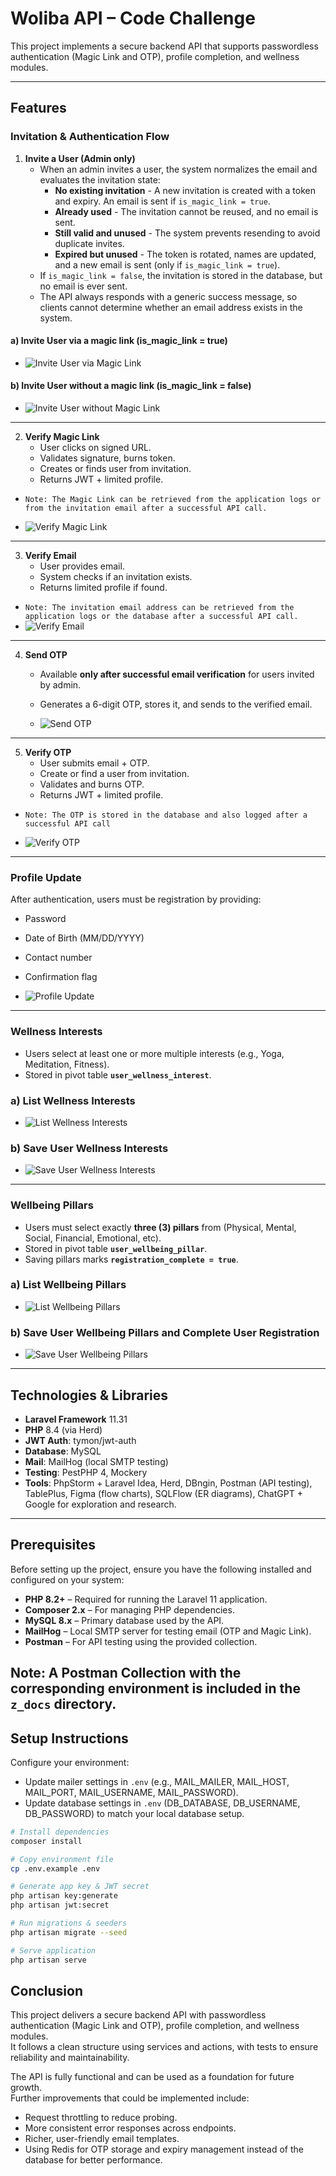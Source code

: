 # Woliba API – Code Challenge

This project implements a secure backend API that supports passwordless authentication (Magic Link and OTP), profile completion, and wellness modules.

---

## Features

### Invitation & Authentication Flow

1. **Invite a User (Admin only)**
   - When an admin invites a user, the system normalizes the email and evaluates the invitation state:
      - **No existing invitation** - A new invitation is created with a token and expiry. An email is sent if `is_magic_link = true`.
      - **Already used** - The invitation cannot be reused, and no email is sent.
      - **Still valid and unused** - The system prevents resending to avoid duplicate invites.
      - **Expired but unused** - The token is rotated, names are updated, and a new email is sent (only if `is_magic_link = true`).
   - If `is_magic_link = false`, the invitation is stored in the database, but no email is ever sent.
   - The API always responds with a generic success message, so clients cannot determine whether an email address exists in the system. 
   
#### a) Invite User via a magic link (is_magic_link = true)
   - ![Invite User via Magic Link](z_docs/Screenshots/1.%20Magic%20Link%20Invite.png)

#### b) Invite User without a magic link (is_magic_link = false)
- ![Invite User without Magic Link](z_docs/Screenshots/2.%20Invite%20Without%20Magic%20Link.png)

---
2. **Verify Magic Link**
    - User clicks on signed URL.
    - Validates signature, burns token.
    - Creates or finds user from invitation.
    - Returns JWT + limited profile.
  - `Note: The Magic Link can be retrieved from the application logs or from the invitation email after a successful API call.`

- ![Verify Magic Link](z_docs/Screenshots/3.%20Magic%20Link%20Verify.png)

---
3. **Verify Email**
    - User provides email.
    - System checks if an invitation exists.
    - Returns limited profile if found.
   
- `Note: The invitation email address can be retrieved from the application logs or the database after a successful API call.`
- ![Verify Email](z_docs/Screenshots/4.%20Verify%20Email.png)

---
4. **Send OTP**
    - Available **only after successful email verification** for users invited by admin.
    - Generates a 6-digit OTP, stores it, and sends to the verified email.
   

   - ![Send OTP](z_docs/Screenshots/5.%20Send%20OTP.png)

---
5. **Verify OTP**
    - User submits email + OTP.
    - Create or find a user from invitation.
    - Validates and burns OTP.
    - Returns JWT + limited profile.
- `Note: The OTP is stored in the database and also logged after a successful API call`

- ![Verify OTP](z_docs/Screenshots/6.%20Verify%20OTP.png)

---

### Profile Update

After authentication, users must be registration by providing:
- Password
- Date of Birth (MM/DD/YYYY)
- Contact number
- Confirmation flag


- ![Profile Update ](z_docs/Screenshots/7.%20Update%20Profile.png)


---

### Wellness Interests
- Users select at least one or more multiple interests (e.g., Yoga, Meditation, Fitness).
- Stored in pivot table **`user_wellness_interest`**.

### a) List Wellness Interests
- ![List Wellness Interests](z_docs/Screenshots/8.%20List%20Wellness%20Interests.png)

### b) Save User Wellness Interests
- ![Save User Wellness Interests](z_docs/Screenshots/9.%20Save%20User%20Wellness%20Interests.png)

---
### Wellbeing Pillars
- Users must select exactly **three (3) pillars** from (Physical, Mental, Social, Financial, Emotional, etc).
- Stored in pivot table **`user_wellbeing_pillar`**.
- Saving pillars marks **`registration_complete = true`**.

### a) List Wellbeing Pillars
- ![List Wellbeing Pillars](z_docs/Screenshots/10.%20List%20Wellbeing%20Pillars.png)

### b) Save User Wellbeing Pillars and Complete User Registration
- ![Save User Wellbeing Pillars](z_docs/Screenshots/11.%20Save%20User%20Wellbeing%20Pillar%20and%20Registration%20is%20completed.png)



---

## Technologies & Libraries

- **Laravel Framework** 11.31
- **PHP** 8.4 (via Herd)
- **JWT Auth**: tymon/jwt-auth
- **Database**: MySQL
- **Mail**: MailHog (local SMTP testing)
- **Testing**: PestPHP 4, Mockery
- **Tools**: PhpStorm + Laravel Idea, Herd, DBngin, Postman (API testing), TablePlus, Figma (flow charts), SQLFlow (ER diagrams), ChatGPT + Google for exploration and research.

---

## Prerequisites

Before setting up the project, ensure you have the following installed and configured on your system:

- **PHP 8.2+** – Required for running the Laravel 11 application.
- **Composer 2.x** – For managing PHP dependencies.
- **MySQL 8.x** – Primary database used by the API.
- **MailHog** – Local SMTP server for testing email (OTP and Magic Link).
- **Postman** – For API testing using the provided collection.

Note: A Postman Collection with the corresponding environment is included in the `z_docs` directory.
---


## Setup Instructions

Configure your environment:
- Update mailer settings in `.env` (e.g., MAIL_MAILER, MAIL_HOST, MAIL_PORT, MAIL_USERNAME, MAIL_PASSWORD).
- Update database settings in `.env` (DB_DATABASE, DB_USERNAME, DB_PASSWORD) to match your local database setup.

```bash
# Install dependencies
composer install

# Copy environment file
cp .env.example .env

# Generate app key & JWT secret
php artisan key:generate
php artisan jwt:secret

# Run migrations & seeders
php artisan migrate --seed

# Serve application
php artisan serve
```

## Conclusion

This project delivers a secure backend API with passwordless authentication (Magic Link and OTP), profile completion, and wellness modules.  
It follows a clean structure using services and actions, with tests to ensure reliability and maintainability.

The API is fully functional and can be used as a foundation for future growth.  
Further improvements that could be implemented include:
- Request throttling to reduce probing.
- More consistent error responses across endpoints.
- Richer, user-friendly email templates.
- Using Redis for OTP storage and expiry management instead of the database for better performance.  